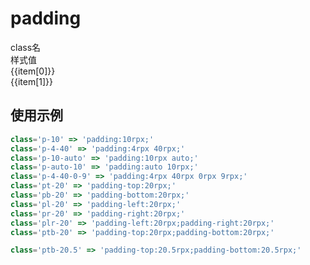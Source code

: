 # padding

<script setup>
import { useData } from 'vitepress'
import { ref } from 'vue'

const { page } = useData()

const list = ref([
['p-10', 'padding:10px;'],
['p-10.5', 'padding:10.5px;'],
['p-4-40', 'padding:4px 40px;'],
['p-0-auto', 'padding:0px auto;'],
['p-4-40-0-9', 'padding:4px 40px 0px 9px;'],
['pt-20', 'padding-top:20px;'],
['pt--20', 'padding-top:-20px;'],
['pb-20', 'padding-bottom:20px;'],
['pl-20', 'padding-left:20px;'],
['pr-20', 'padding-right:20px;'],
['plr-20', 'padding-left:20px;padding-right:20px;'],
['ptb-20', 'padding-top:20px;padding-bottom:20px;'],
['ptb-20.5', 'padding-top:20.5px;padding-bottom:20.5px;'],
])
</script>

<!-- 命名规律：`m-{数值}` -->
 
<div class="a-flex a-row a-jc-sb a-border-b a-h-30"  >
  <div class="a-flex-1">class名</div>
  <div class="a-flex-1">样式值</div>
</div>
<div class=" a-flex-1" style="overflow-y:auto;max-height: 300px">
  <div class="a-flex a-row a-jc-sb a-border-b a-h-30" v-for="(item, index) in list" :key="index" >
    <div class="a-flex-1">{{item[0]}}</div>
    <div class="a-flex-1">{{item[1]}}</div>
  </div>
</div>

## 使用示例
```js
class='p-10' => 'padding:10rpx;'
class='p-4-40' => 'padding:4rpx 40rpx;'
class='p-10-auto' => 'padding:10rpx auto;'
class='p-auto-10' => 'padding:auto 10rpx;'
class='p-4-40-0-9' => 'padding:4rpx 40rpx 0rpx 9rpx;'
class='pt-20' => 'padding-top:20rpx;'
class='pb-20' => 'padding-bottom:20rpx;'
class='pl-20' => 'padding-left:20rpx;'
class='pr-20' => 'padding-right:20rpx;'
class='plr-20' => 'padding-left:20rpx;padding-right:20rpx;'
class='ptb-20' => 'padding-top:20rpx;padding-bottom:20rpx;'

class='ptb-20.5' => 'padding-top:20.5rpx;padding-bottom:20.5rpx;'

```